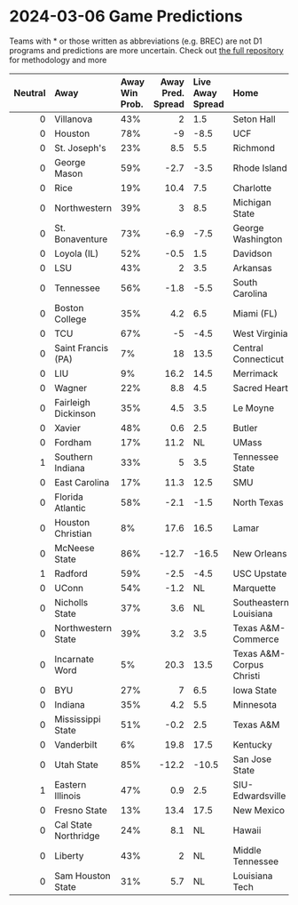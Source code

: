 # 2024-03-06 Game Predictions
Teams with * or those written as abbreviations (e.g. BREC) are not D1 programs and predictions are more uncertain. Check out [the full repository](https://github.com/grdavis/college-basketball-elo) for methodology and more

|   Neutral | Away                 | Away Win Prob.   |   Away Pred. Spread | Live Away Spread   | Home                     | Home Win Prob.   |   Home Pred. Spread |
|----------:|:---------------------|:-----------------|--------------------:|:-------------------|:-------------------------|:-----------------|--------------------:|
|         0 | Villanova            | 43%              |                 2   | 1.5                | Seton Hall               | 57%              |                -2   |
|         0 | Houston              | 78%              |                -9   | -8.5               | UCF                      | 22%              |                 9   |
|         0 | St. Joseph's         | 23%              |                 8.5 | 5.5                | Richmond                 | 77%              |                -8.5 |
|         0 | George Mason         | 59%              |                -2.7 | -3.5               | Rhode Island             | 41%              |                 2.7 |
|         0 | Rice                 | 19%              |                10.4 | 7.5                | Charlotte                | 81%              |               -10.4 |
|         0 | Northwestern         | 39%              |                 3   | 8.5                | Michigan State           | 61%              |                -3   |
|         0 | St. Bonaventure      | 73%              |                -6.9 | -7.5               | George Washington        | 27%              |                 6.9 |
|         0 | Loyola (IL)          | 52%              |                -0.5 | 1.5                | Davidson                 | 48%              |                 0.5 |
|         0 | LSU                  | 43%              |                 2   | 3.5                | Arkansas                 | 57%              |                -2   |
|         0 | Tennessee            | 56%              |                -1.8 | -5.5               | South Carolina           | 44%              |                 1.8 |
|         0 | Boston College       | 35%              |                 4.2 | 6.5                | Miami (FL)               | 65%              |                -4.2 |
|         0 | TCU                  | 67%              |                -5   | -4.5               | West Virginia            | 33%              |                 5   |
|         0 | Saint Francis (PA)   | 7%               |                18   | 13.5               | Central Connecticut      | 93%              |               -18   |
|         0 | LIU                  | 9%               |                16.2 | 14.5               | Merrimack                | 91%              |               -16.2 |
|         0 | Wagner               | 22%              |                 8.8 | 4.5                | Sacred Heart             | 78%              |                -8.8 |
|         0 | Fairleigh Dickinson  | 35%              |                 4.5 | 3.5                | Le Moyne                 | 65%              |                -4.5 |
|         0 | Xavier               | 48%              |                 0.6 | 2.5                | Butler                   | 52%              |                -0.6 |
|         0 | Fordham              | 17%              |                11.2 | NL                 | UMass                    | 83%              |               -11.2 |
|         1 | Southern Indiana     | 33%              |                 5   | 3.5                | Tennessee State          | 67%              |                -5   |
|         0 | East Carolina        | 17%              |                11.3 | 12.5               | SMU                      | 83%              |               -11.3 |
|         0 | Florida Atlantic     | 58%              |                -2.1 | -1.5               | North Texas              | 42%              |                 2.1 |
|         0 | Houston Christian    | 8%               |                17.6 | 16.5               | Lamar                    | 92%              |               -17.6 |
|         0 | McNeese State        | 86%              |               -12.7 | -16.5              | New Orleans              | 14%              |                12.7 |
|         1 | Radford              | 59%              |                -2.5 | -4.5               | USC Upstate              | 41%              |                 2.5 |
|         0 | UConn                | 54%              |                -1.2 | NL                 | Marquette                | 46%              |                 1.2 |
|         0 | Nicholls State       | 37%              |                 3.6 | NL                 | Southeastern Louisiana   | 63%              |                -3.6 |
|         0 | Northwestern State   | 39%              |                 3.2 | 3.5                | Texas A&M-Commerce       | 61%              |                -3.2 |
|         0 | Incarnate Word       | 5%               |                20.3 | 13.5               | Texas A&M-Corpus Christi | 95%              |               -20.3 |
|         0 | BYU                  | 27%              |                 7   | 6.5                | Iowa State               | 73%              |                -7   |
|         0 | Indiana              | 35%              |                 4.2 | 5.5                | Minnesota                | 65%              |                -4.2 |
|         0 | Mississippi State    | 51%              |                -0.2 | 2.5                | Texas A&M                | 49%              |                 0.2 |
|         0 | Vanderbilt           | 6%               |                19.8 | 17.5               | Kentucky                 | 94%              |               -19.8 |
|         0 | Utah State           | 85%              |               -12.2 | -10.5              | San Jose State           | 15%              |                12.2 |
|         1 | Eastern Illinois     | 47%              |                 0.9 | 2.5                | SIU-Edwardsville         | 53%              |                -0.9 |
|         0 | Fresno State         | 13%              |                13.4 | 17.5               | New Mexico               | 87%              |               -13.4 |
|         0 | Cal State Northridge | 24%              |                 8.1 | NL                 | Hawaii                   | 76%              |                -8.1 |
|         0 | Liberty              | 43%              |                 2   | NL                 | Middle Tennessee         | 57%              |                -2   |
|         0 | Sam Houston State    | 31%              |                 5.7 | NL                 | Louisiana Tech           | 69%              |                -5.7 |